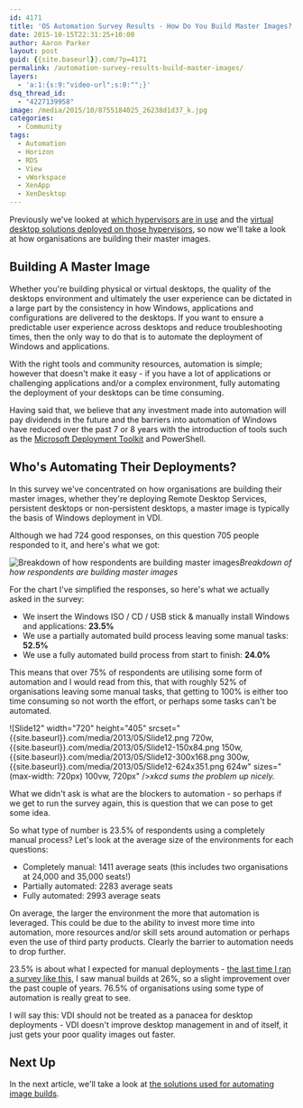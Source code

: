 ```yaml
---
id: 4171
title: 'OS Automation Survey Results - How Do You Build Master Images?'
date: 2015-10-15T22:31:25+10:00
author: Aaron Parker
layout: post
guid: {{site.baseurl}}.com/?p=4171
permalink: /automation-survey-results-build-master-images/
layers:
  - 'a:1:{s:9:"video-url";s:0:"";}'
dsq_thread_id:
  - "4227139958"
image: /media/2015/10/8755184025_26238d1d37_k.jpg
categories:
  - Community
tags:
  - Automation
  - Horizon
  - RDS
  - View
  - vWorkspace
  - XenApp
  - XenDesktop
---
```

Previously we've looked at [which hypervisors are in use]({{site.baseurl}}/automation-survey-results-hypervisor/) and the [virtual desktop solutions deployed on those hypervisors]({{site.baseurl}}/automation-survey-results-vdi-platforms/), so now we'll take a look at how organisations are building their master images.

## Building A Master Image

Whether you're building physical or virtual desktops, the quality of the desktops environment and ultimately the user experience can be dictated in a large part by the consistency in how Windows, applications and configurations are delivered to the desktops. If you want to ensure a predictable user experience across desktops and reduce troubleshooting times, then the only way to do that is to automate the deployment of Windows and applications.

With the right tools and community resources, automation is simple; however that doesn't make it easy - if you have a lot of applications or challenging applications and/or a complex environment, fully automating the deployment of your desktops can be time consuming.

Having said that, we believe that any investment made into automation will pay dividends in the future and the barriers into automation of Windows have reduced over the past 7 or 8 years with the introduction of tools such as the [Microsoft Deployment Toolkit](https://technet.microsoft.com/en-us/windows/dn475741.aspx) and PowerShell.

## Who's Automating Their Deployments?

In this survey we've concentrated on how organisations are building their master images, whether they're deploying Remote Desktop Services, persistent desktops or non-persistent desktops, a master image is typically the basis of Windows deployment in VDI.

Although we had 724 good responses, on this question 705 people responded to it, and here's what we got:

![Breakdown of how respondents are building master images]({{site.baseurl}}/media/2015/10/HowDoYouBuildMasterImages.png)*Breakdown of how respondents are building master images*

For the chart I've simplified the responses, so here's what we actually asked in the survey:

  * We insert the Windows ISO / CD / USB stick & manually install Windows and applications: **23.5%**
  * We use a partially automated build process leaving some manual tasks: **52.5%**
  * We use a fully automated build process from start to finish: **24.0%**

This means that over 75% of respondents are utilising some form of automation and I would read from this, that with roughly 52% of organisations leaving some manual tasks, that getting to 100% is either too time consuming so not worth the effort, or perhaps some tasks can't be automated.

![Slide12" width="720" height="405" srcset="{{site.baseurl}}.com/media/2013/05/Slide12.png 720w, {{site.baseurl}}.com/media/2013/05/Slide12-150x84.png 150w, {{site.baseurl}}.com/media/2013/05/Slide12-300x168.png 300w, {{site.baseurl}}.com/media/2013/05/Slide12-624x351.png 624w" sizes="(max-width: 720px) 100vw, 720px" />*xkcd sums the problem up nicely.*

What we didn't ask is what are the blockers to automation - so perhaps if we get to run the survey again, this is question that we can pose to get some idea.

So what type of number is 23.5% of respondents using a completely manual process? Let's look at the average size of the environments for each questions:

  * Completely manual: 1411 average seats (this includes two organisations at 24,000 and 35,000 seats!)
  * Partially automated: 2283 average seats
  * Fully automated: 2993 average seats

On average, the larger the environment the more that automation is leveraged. This could be due to the ability to invest more time into automation, more resources and/or skill sets around automation or perhaps even the use of third party products. Clearly the barrier to automation needs to drop further.

23.5% is about what I expected for manual deployments - [the last time I ran a survey like this]({{site.baseurl}}/hands-off-my-gold-image-a-recap-from-citrix-synergy-2013/), I saw manual builds at 26%, so a slight improvement over the past couple of years. 76.5% of organisations using some type of automation is really great to see.

I will say this: VDI should not be treated as a panacea for desktop deployments - VDI doesn't improve desktop management in and of itself, it just gets your poor quality images out faster.

## Next Up

In the next article, we'll take a look at [the solutions used for automating image builds](http://xenappblog.com/2015/os-automation-survey-results-automation-solutions/).